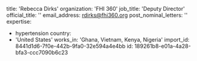title: 'Rebecca Dirks'
organization: 'FHI 360'
job_title: 'Deputy Director'
official_title: ''
email_address: rdirks@fhi360.org
post_nominal_letters: ''
expertise:
  - hypertension
country:
  - 'United States'
works_in: 'Ghana, Vietnam, Kenya, Nigeria'
import_id: 8441d1d6-7f0e-442b-9fa0-32e594a4e4bb
id: 189261b8-e01a-4a28-bfa3-ccc7090b6c23
